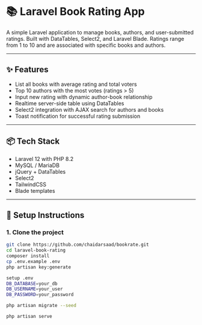 # 📚 Laravel Book Rating App

A simple Laravel application to manage books, authors, and user-submitted ratings. Built with DataTables, Select2, and Laravel Blade. Ratings range from 1 to 10 and are associated with specific books and authors.

---

## ✨ Features

-   List all books with average rating and total voters
-   Top 10 authors with the most votes (ratings > 5)
-   Input new rating with dynamic author-book relationship
-   Realtime server-side table using DataTables
-   Select2 integration with AJAX search for authors and books
-   Toast notification for successful rating submission

---

## 📦 Tech Stack

-   Laravel 12 with PHP 8.2
-   MySQL / MariaDB
-   jQuery + DataTables
-   Select2
-   TailwindCSS
-   Blade templates

---

## 🚀 Setup Instructions

### 1. Clone the project

```bash
git clone https://github.com/chaidarsaad/bookrate.git
cd laravel-book-rating
composer install
cp .env.example .env
php artisan key:generate

setup .env
DB_DATABASE=your_db
DB_USERNAME=your_user
DB_PASSWORD=your_password

php artisan migrate --seed

php artisan serve
```
